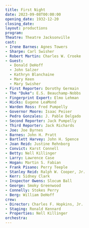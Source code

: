 ```yaml
---
title: First Night
date: 2023-09-08T00:00:00
opening_date: 1932-12-20
closing_date:
layout: productions
program:
Theatre: Theatre Jacksonville
cast:
- Irene Barnes: Agnes Towers
- Sharpe: Carl Swisher
- Robert Martin: Charles W. Crooke
- Guest:
  - Donald DeHoff
  - John Salzer
  - Kathryn Blanchaine
  - Mary Keen
  - Mary Swisher
- First Reporter: Dorothy Germain
- The "Duke": E.S. Beauchamp-Nobbs
- Fingerprint Expert: Elmo Lehman
- Hicks: Eugene LeaMond
- Warden Ross: Fred Pumpelly
- Governor Moore: Isaac Peiser
- Pedro Gonzales: J. Pable Delgado
- Second Reporter: Jack Pumpelly
- Third Reporter: Jack Richards
- Joe: Joe Byrnes
- Barnes: John H. Pratt
- Bartlett Harvey: John H. Spence
- Joan Reid: Justine Rehnborg
- Convict: Karst Connell
- Betty: Nell Killinger
- Larry: Lawrence Case
- Hogan: Martin S. Fabian
- Frank Pisano: Perry Teeple
- Stanley Reid: Ralph W. Cooper, Jr.
- Kerr: Sidney Clark
- Inspector Owens: Slocum Ball
- George: Smoky Greenwood
- Connelly: Stokes Perry
- Berg: William DeHoff
crew:
- Director: Charles F. Hopkins, Jr.
- Staging: Ronald Kennard
- Properties: Nell Killinger
orchestra:
---
```



